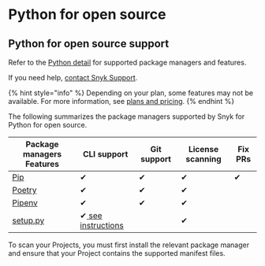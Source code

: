 # Python for open source

## Python for open source support

Refer to the [Python detail](../snyk-language-support-details.md#python) for supported package managers and features.

If you need help, [contact Snyk Support](https://support.snyk.io/hc/en-us).

{% hint style="info" %}
Depending on your plan, some features may not be available. For more information, see [plans and pricing](https://snyk.io/plans/).
{% endhint %}

The following summarizes the package managers supported by Snyk for Python for open source.

| Package managers Features                                                                                                        | CLI support                                                                                                                                 | Git support | License scanning | Fix PRs |
| -------------------------------------------------------------------------------------------------------------------------------- | ------------------------------------------------------------------------------------------------------------------------------------------- | ----------- | ---------------- | ------- |
| [Pip](https://pypi.org/project/pip/)                                                                                             | ✔︎                                                                                                                                          | ✔︎          | ✔︎               | ✔︎      |
| [Poetry](https://python-poetry.org)                                                                                              | ✔︎                                                                                                                                          | ✔︎          | ✔︎               |         |
| [Pipenv](https://pipenv.pypa.io/en/latest/)                                                                                      | ✔︎                                                                                                                                          | ✔︎          | ✔︎               |         |
| [setup.py](https://docs.snyk.io/supported-languages-package-managers-and-frameworks/python/snyk-cli-for-python#setup.py-and-cli) | ✔︎[ see instructions](https://docs.snyk.io/supported-languages-package-managers-and-frameworks/python/snyk-cli-for-python#setup.py-and-cli) |             | ✔︎               |         |

To scan your Projects, you must first install the relevant package manager and ensure that your Project contains the supported manifest files.
